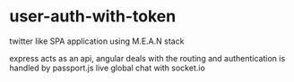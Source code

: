 # user-auth-with-token

twitter like SPA application using M.E.A.N stack

express acts as an api, angular deals with the routing and authentication is handled by passport.js
live global chat with socket.io
